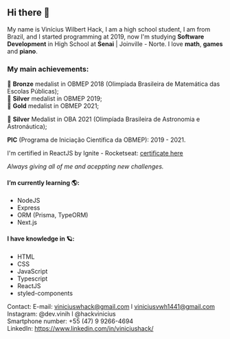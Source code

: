 ## Hi there 👋

My name is Vinícius Wilbert Hack, I am a high school student, I am from Brazil, and I started programming at 2019, now 
I'm studying **Software Development** in High School at **Senai** | Joinville - Norte. I love **math**, **games** and **piano**.

### My main achievements:
🥉 **Bronze** medalist in OBMEP 2018 (Olimpíada Brasileira de Matemática das Escolas Públicas); <br />
🥈 **Silver** medalist in OBMEP 2019; <br />
🥇 **Gold** medalist in OBMEP 2021; <br />

🥈 **Silver** Medalist in OBA 2021 (Olimpíada Brasileira de Astronomia e Astronáutica);

**PIC** (Programa de Iniciação Científica da OBMEP): 2019 - 2021.

I'm certified in ReactJS by Ignite - Rocketseat: [certificate here](https://github.com/ViniciusHack/ViniciusHack/files/8801568/ignite-react-certificado.pdf)

*Always giving all of me and aceppting new challenges.* 

#### I’m currently learning 🌎:
- NodeJS
- Express
- ORM (Prisma, TypeORM)
- Next.js

#### I have knowledge in 🪐:
- HTML
- CSS
- JavaScript
- Typescript
- ReactJS
- styled-components

Contact: 
E-mail: viniciuswhack@gmail.com l viniciusvwh1441@gmail.com <br>
Instagram: @dev.vinih l @hackvinicius <br>
Smartphone number: +55 (47) 9 9266-4694<br>
LinkedIn: https://www.linkedin.com/in/viniciushack/
